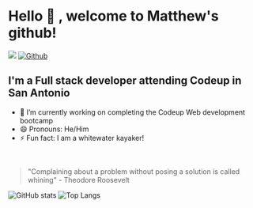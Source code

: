 
# Hello 👋 , welcome to Matthew's github!
![](https://visitor-badge.laobi.icu/badge?page_id=matthew-r-walker)
[![Github](https://img.shields.io/github/followers/matthew-r-walker?label=Follow&style=social)](https://github.com/matthew-r-walker)

## I'm a Full stack developer attending Codeup in San Antonio

- 🔭 I’m currently working on completing the Codeup Web development bootcamp
- 😄 Pronouns: He/Him
- ⚡ Fun fact: I am a whitewater kayaker! 

<br>

> "Complaining about a problem without posing a solution is called whining" - Theodore Roosevelt

![GitHub stats](https://github-readme-stats.vercel.app/api?username=matthew-r-walker&show_icons=true&theme=tokyonight)
![Top Langs](https://github-readme-stats.vercel.app/api/top-langs/?username=matthew-r-walker&theme=tokyonight)


<!--
**matthew-r-walker/matthew-r-walker** is a ✨ _special_ ✨ repository because its `README.md` (this file) appears on your GitHub profile.

Here are some ideas to get you started:

- 🔭 I’m currently working on ...
- 🌱 I’m currently learning ...
- 👯 I’m looking to collaborate on ...
- 🤔 I’m looking for help with ...
- 💬 Ask me about ...
- 📫 How to reach me: ...
- 😄 Pronouns: ...
- ⚡ Fun fact: ...
-->
